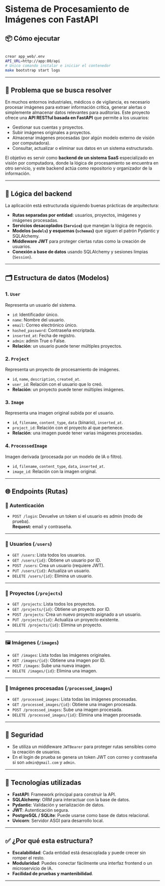 # Sistema de Procesamiento de Imágenes con FastAPI

## 📦 Cómo ejecutar

```bash

crear app_web/.env
API_URL=http://app:80/api
# Unico comando instalar e iniciar el contenedor
make bootstrap start logs
```

---

## 🧩 Problema que se busca resolver

En muchos entornos industriales, médicos o de vigilancia, es necesario procesar imágenes para extraer información crítica, generar alertas o simplemente almacenar datos relevantes para auditorías. Este proyecto ofrece una **API RESTful basada en FastAPI** que permite a los usuarios:

- Gestionar sus cuentas y proyectos.
- Subir imágenes originales a proyectos.
- Almacenar imágenes procesadas (por algún modelo externo de visión por computadora).
- Consultar, actualizar o eliminar sus datos en un sistema estructurado.

El objetivo es servir como **backend de un sistema SaaS** especializado en visión por computadora, donde la lógica de procesamiento se encuentra en otro servicio, y este backend actúa como repositorio y organizador de la información.

---

## 🧠 Lógica del backend

La aplicación está estructurada siguiendo buenas prácticas de arquitectura:

- **Rutas separadas por entidad**: usuarios, proyectos, imágenes y imágenes procesadas.
- **Servicios desacoplados (`Service`)** que manejan la lógica de negocio.
- **Modelos (`models`) y esquemas (`schemas`)** que siguen el patrón Pydantic y SQLAlchemy.
- **Middleware JWT** para proteger ciertas rutas como la creación de usuarios.
- **Conexión a base de datos** usando SQLAlchemy y sesiones limpias (`Session`).

---

## 🗂️ Estructura de datos (Modelos)

### 1. `User`

Representa un usuario del sistema.

- `id`: Identificador único.
- `name`: Nombre del usuario.
- `email`: Correo electrónico único.
- `hashed_password`: Contraseña encriptada.
- `inserted_at`: Fecha de registro.
- `admin`: admin True o False.
- **Relación**: un usuario puede tener múltiples proyectos.

### 2. `Project`

Representa un proyecto de procesamiento de imágenes.

- `id`, `name`, `description`, `created_at`.
- `user_id`: Relación con el usuario que lo creó.
- **Relación**: un proyecto puede tener múltiples imágenes.

### 3. `Image`

Representa una imagen original subida por el usuario.

- `id`, `filename`, `content_type`, `data` (binario), `inserted_at`.
- `project_id`: Relación con el proyecto al que pertenece.
- **Relación**: una imagen puede tener varias imágenes procesadas.

### 4. `ProcessedImage`

Imagen derivada (procesada por un modelo de IA o filtro).

- `id`, `filename`, `content_type`, `data`, `inserted_at`.
- `image_id`: Relación con la imagen original.

---

## 🌐 Endpoints (Rutas)

### 🔐 Autenticación

- `POST /login`: Devuelve un token si el usuario es admin (modo de prueba).  
  **Request:** email y contraseña.

---

### 👤 Usuarios (`/users`)

- `GET /users`: Lista todos los usuarios.
- `GET /users/{id}`: Obtiene un usuario por ID.
- `POST /users`: Crea un usuario (requiere JWT).
- `PUT /users/{id}`: Actualiza un usuario.
- `DELETE /users/{id}`: Elimina un usuario.

---

### 📁 Proyectos (`/projects`)

- `GET /projects`: Lista todos los proyectos.
- `GET /projects/{id}`: Obtiene un proyecto por ID.
- `POST /projects`: Crea un nuevo proyecto asignado a un usuario.
- `PUT /projects/{id}`: Actualiza un proyecto existente.
- `DELETE /projects/{id}`: Elimina un proyecto.

---

### 🖼️ Imágenes (`/images`)

- `GET /images`: Lista todas las imágenes originales.
- `GET /images/{id}`: Obtiene una imagen por ID.
- `POST /images`: Sube una nueva imagen.
- `DELETE /images/{id}`: Elimina una imagen.

---

### 🧠 Imágenes procesadas (`/processed_images`)

- `GET /processed_images`: Lista todas las imágenes procesadas.
- `GET /processed_images/{id}`: Obtiene una imagen procesada.
- `POST /processed_images`: Sube una imagen procesada.
- `DELETE /processed_images/{id}`: Elimina una imagen procesada.

---

## 🔐 Seguridad

- Se utiliza un middleware `JWTBearer` para proteger rutas sensibles como la creación de usuarios.
- En el login de prueba se genera un token JWT con correo y contraseña si son `admin@gmail.com` y `admin`.

---

## 🚀 Tecnologías utilizadas

- **FastAPI**: Framework principal para construir la API.
- **SQLAlchemy**: ORM para interactuar con la base de datos.
- **Pydantic**: Validación y serialización de datos.
- **JWT**: Autenticación segura.
- **PostgreSQL / SQLite**: Puede usarse como base de datos relacional.
- **Uvicorn**: Servidor ASGI para desarrollo local.

---

## ✅ ¿Por qué esta estructura?

- **Escalabilidad**: Cada entidad está desacoplada y puede crecer sin romper el resto.
- **Modularidad**: Puedes conectar fácilmente una interfaz frontend o un microservicio de IA.
- **Facilidad de pruebas y mantenibilidad**.

---
